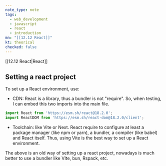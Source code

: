 ```yaml
---
note_type: note
tags:
  - web_development
  - javascript
  - react
  - introduction
mn: "[[12.12 React]]"
kt: theorical
checked: false
---
```

[[12.12 React|React]]

## Setting a react project
To set up a React environment, use:
- CDN: React is a library, thus a bundler is not "require". So, when testing, I can embed this two imports into the main file. 

```js
import React from 'https://esm.sh/react@18.2.0';
import ReactDOM from 'https://esm.sh/react-dom@18.2.0/client';
```

- Toolchain: like Vite or Next. React require to configure at least a package manager (like npm or yarn), a bundler, a compiler (like babel) and React itself. Thus, using Vite is the best way to set up a React environment.

The above is an old way of setting up a react project, nowadays is much better to use a bundler like VIte, bun, Rspack, etc.

